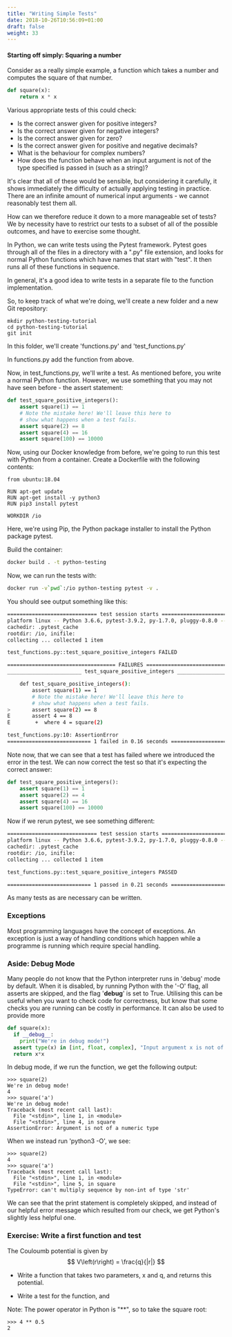 ```yaml
---
title: "Writing Simple Tests"
date: 2018-10-26T10:56:09+01:00
draft: false
weight: 33
---
```



#### Starting off simply: Squaring a number

Consider as a really simple example, a function which takes a number and computes the square of that number.

```python
def square(x):
    return x * x

```

Various appropriate tests of this could check:

* Is the correct answer given for positive integers?
* Is the correct answer given for negative integers?
* Is the correct answer given for zero?
* Is the correct answer given for positive and negative decimals?
* What is the behaviour for complex numbers?
* How does the function behave when an input argument is not of the type specified is passed in (such as a string)?

It's clear that all of these would be sensible, but considering it carefully, it shows immediately the difficulty of actually applying testing in practice. There are an infinite amount of numerical input arguments - we cannot reasonably test them all.

How can we therefore reduce it down to a more manageable set of tests? We by necessity have to restrict our tests to a subset of all of the possible outcomes, and have to exercise some thought.

In Python, we can write tests using the Pytest framework. Pytest goes through all of the files in a directory with a ".py" file extension, and looks for normal Python functions which have names that start with "test". It then runs all of these functions in sequence.

In general, it's a good idea to write tests in a separate file to the function implementation.

So, to keep track of what we're doing, we'll create a new folder and a new Git repository:

```
mkdir python-testing-tutorial
cd python-testing-tutorial
git init
```

In this folder, we'll create 'functions.py' and 'test_functions.py'

In functions.py add the function from above.

Now, in test_functions.py, we'll write a test. As mentioned before, you write a normal Python function. However, we use something that you may not have seen before - the assert statement:

```python
def test_square_positive_integers():
    assert square(1) == 1
    # Note the mistake here! We'll leave this here to
    # show what happens when a test fails.
    assert square(2) == 8
    assert square(4) == 16
    assert square(100) == 10000
```

Now, using our Docker knowledge from before, we're going to run this test with Python from a container. Create a Dockerfile with the following contents:

```docker
from ubuntu:18.04

RUN apt-get update
RUN apt-get install -y python3
RUN pip3 install pytest

WORKDIR /io
```

Here, we're using Pip, the Python package installer to install the Python package pytest.

Build the container:
```bash
docker build . -t python-testing
```

Now, we can run the tests with:

```bash
docker run -v`pwd`:/io python-testing pytest -v .
```

You should see output something like this:
```bash
============================= test session starts ==============================
platform linux -- Python 3.6.6, pytest-3.9.2, py-1.7.0, pluggy-0.8.0 -- /usr/bin/python3
cachedir: .pytest_cache
rootdir: /io, inifile:
collecting ... collected 1 item

test_functions.py::test_square_positive_integers FAILED                  [100%]

=================================== FAILURES ===================================
________________________ test_square_positive_integers _________________________

    def test_square_positive_integers():
        assert square(1) == 1
        # Note the mistake here! We'll leave this here to
        # show what happens when a test fails.
>       assert square(2) == 8
E       assert 4 == 8
E        +  where 4 = square(2)

test_functions.py:10: AssertionError
=========================== 1 failed in 0.16 seconds ===========================
```

Note now, that we can see that a test has failed where we introduced the error in the test. We can now correct the test so that it's expecting the correct answer:

```python
def test_square_positive_integers():
    assert square(1) == 1
    assert square(2) == 4
    assert square(4) == 16
    assert square(100) == 10000
```

Now if we rerun pytest, we see something different:
```bash
============================= test session starts ==============================
platform linux -- Python 3.6.6, pytest-3.9.2, py-1.7.0, pluggy-0.8.0 -- /usr/bin/python3
cachedir: .pytest_cache
rootdir: /io, inifile:
collecting ... collected 1 item

test_functions.py::test_square_positive_integers PASSED                  [100%]

=========================== 1 passed in 0.21 seconds ===========================
```

As many tests as are necessary can be written.

### Exceptions

Most programming languages have the concept of exceptions. An exception is just a way of handling conditions which happen while a programme is running which require special handling.


### Aside: Debug Mode

Many people do not know that the Python interpreter runs in 'debug' mode by default. When it is disabled, by running Python with the '-O' flag, all asserts are skipped, and the flag '__debug__' is set to True. Utilising this can be useful when you want to check code for correctness, but know that some checks you are running can be costly in performance. It can also be used to provide more


```python
def square(x):
  if __debug__:
    print("We're in debug mode!")
  assert type(x) in [int, float, complex], "Input argument x is not of a numeric type int, complex or float"
  return x*x
```

In debug mode, if we run the function, we get the following output:
```
>>> square(2)
We're in debug mode!
4
>>> square('a')
We're in debug mode!
Traceback (most recent call last):
  File "<stdin>", line 1, in <module>
  File "<stdin>", line 4, in square
AssertionError: Argument is not of a numeric type
```

When we instead run 'python3 -O', we see:

```
>>> square(2)
4
>>> square('a')
Traceback (most recent call last):
  File "<stdin>", line 1, in <module>
  File "<stdin>", line 5, in square
TypeError: can't multiply sequence by non-int of type 'str'
```

We can see that the print statement is completely skipped, and instead of our helpful error message which resulted from our check, we get Python's slightly less helpful one.

### Exercise: Write a first function and test

The Couloumb potential is given by $$ V\left(r\right) = \frac{q}{|r|} $$

* Write a function that takes two parameters, x and q, and returns this potential.

* Write a test for the function, and

Note: The power operator in Python is "**", so to take the square root:

```python3
>>> 4 ** 0.5
2
```
